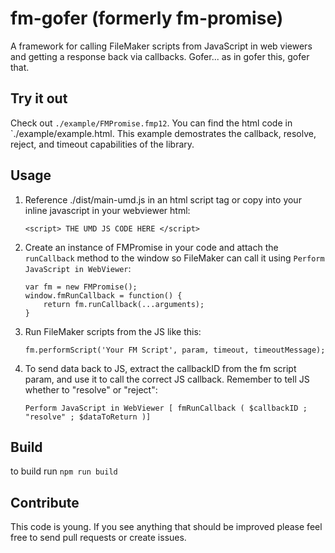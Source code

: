 # fm-gofer (formerly fm-promise)

A framework for calling FileMaker scripts from JavaScript in web viewers and getting a response back via callbacks. Gofer... as in gofer this, gofer that.

## Try it out

Check out `./example/FMPromise.fmp12`. You can find the html code in `./example/example.html. This example demostrates the callback, resolve, reject, and timeout capabilities of the library.

## Usage

1. Reference ./dist/main-umd.js in an html script tag or copy into your inline javascript in your webviewer html:
    ```
    <script> THE UMD JS CODE HERE </script>
    ```
2. Create an instance of FMPromise in your code and attach the `runCallback` method to the window so FileMaker can call it using `Perform JavaScript in WebViewer`:
    ```
    var fm = new FMPromise();
    window.fmRunCallback = function() {
    	return fm.runCallback(...arguments);
    }
    ```
3. Run FileMaker scripts from the JS like this:
    ```
    fm.performScript('Your FM Script', param, timeout, timeoutMessage);
    ```
4. To send data back to JS, extract the callbackID from the fm script param, and use it to call the correct JS callback. Remember to tell JS whether to "resolve" or "reject":
    ```
    Perform JavaScript in WebViewer [ fmRunCallback ( $callbackID ; "resolve" ; $dataToReturn )]
    ```

## Build

to build run `npm run build`

## Contribute

This code is young. If you see anything that should be improved please feel free to send pull requests or create issues.
